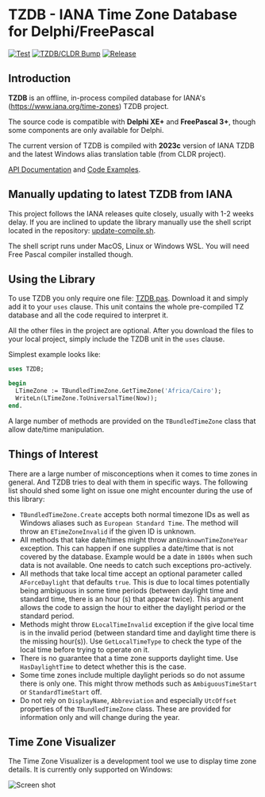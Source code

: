 TZDB - IANA Time Zone Database for Delphi/FreePascal
===========
[![Test](https://github.com/pavkam/tzdb/actions/workflows/test.yml/badge.svg?branch=master)](https://github.com/pavkam/tzdb/actions/workflows/test.yml)
[![TZDB/CLDR Bump](https://github.com/pavkam/tzdb/actions/workflows/bump.yml/badge.svg?branch=master)](https://github.com/pavkam/tzdb/actions/workflows/bump.yml)
[![Release](https://github.com/pavkam/tzdb/actions/workflows/release.yml/badge.svg?branch=master)](https://github.com/pavkam/tzdb/actions/workflows/release.yml)

## Introduction

**TZDB** is an offline, in-process compiled database for  IANA's (https://www.iana.org/time-zones) TZDB project.

The source code is compatible with **Delphi XE+** and **FreePascal 3+**, though some components are only available for Delphi.

The current version of TZDB is compiled with **2023c** version of IANA TZDB and the latest Windows alias translation table (from CLDR project).

[API Documentation](https://github.com/pavkam/tzdb/wiki/API-Documentation) and [Code Examples](https://github.com/pavkam/tzdb/wiki/Code-Examples). 

## Manually updating to latest TZDB from IANA

This project follows the IANA releases quite closely, usually with 1-2 weeks delay. If you are inclined to update the library manually use the shell script located in the repository: [update-compile.sh](https://raw.githubusercontent.com/pavkam/tzdb/master/update-compile.sh).

The shell script runs under MacOS, Linux or Windows WSL. You will need Free Pascal compiler installed though.

## Using the Library

To use TZDB you only require one file: [TZDB.pas](https://raw.githubusercontent.com/pavkam/tzdb/master/dist/TZDB.pas). Download it and simply add it to your `uses` clause. This unit contains the whole pre-compiled TZ database and all the code required to interpret it.

All the other files in the project are optional.
After you download the files to your local project, simply include the TZDB unit in the `uses` clause.

Simplest example looks like:

```pascal
uses TZDB;

begin
  LTimeZone := TBundledTimeZone.GetTimeZone('Africa/Cairo');
  WriteLn(LTimeZone.ToUniversalTime(Now));
end.
```

A large number of methods are provided on the `TBundledTimeZone` class that allow date/time manipulation.

## Things of Interest

There are a large number of misconceptions when it comes to time zones in general. And TZDB tries to deal with them in specific ways. The following list should shed some light on issue one might encounter during the use of this library:

* `TBundledTimeZone.Create` accepts both normal timezone IDs as well as Windows aliases such as `European Standard Time`. The method will throw an `ETimeZoneInvalid` if the given ID is unknown.
* All methods that take date/times might throw an`EUnknownTimeZoneYear` exception. This can happen if one supplies a date/time that is not covered by the database. Example would be a date in `1800s` when such data is not available. One needs to catch such exceptions pro-actively.
* All methods that take local time accept an optional parameter called `AForceDaylight` that defaults `true`. This is due to local times potentially being ambiguous in some time periods (between daylight time and standard time, there is an hour (s) that appear twice). This argument allows the code to assign the hour to either the daylight period or the standard period.
* Methods might throw `ELocalTimeInvalid` exception if the give local time is in the invalid period (between standard time and daylight time there is the missing hour(s)). Use `GetLocalTimeType` to check the type of the local time before trying to operate on it.
* There is no guarantee that a time zone supports daylight time. Use `HasDaylightTime` to detect whether this is the case.
* Some time zones include multiple daylight periods so do not assume there is only one. This might throw methods such as `AmbiguousTimeStart` or `StandardTimeStart` off.
* Do not rely on `DisplayName`, `Abbreviation` and especially `UtcOffset` properties of the `TBundledTimeZone` class. These are provided for information only and will change during the year.

## Time Zone Visualizer

The Time Zone Visualizer is a development tool we use to display time zone details. It is currently only supported on Windows:

![Screen shot](media/tz_vis.jpg)
